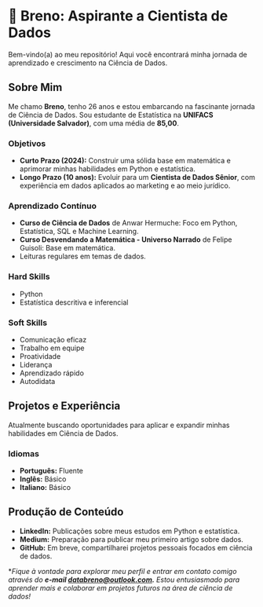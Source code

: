 # 🌟 Breno: Aspirante a Cientista de Dados

Bem-vindo(a) ao meu repositório! Aqui você encontrará minha jornada de aprendizado e crescimento na Ciência de Dados.

## Sobre Mim

Me chamo **Breno**, tenho 26 anos e estou embarcando na fascinante jornada de Ciência de Dados. Sou estudante de Estatística na **UNIFACS (Universidade Salvador)**, com uma média de **85,00**.

### Objetivos

- **Curto Prazo (2024):** Construir uma sólida base em matemática e aprimorar minhas habilidades em Python e estatística.
- **Longo Prazo (10 anos):** Evoluir para um **Cientista de Dados Sênior**, com experiência em dados aplicados ao marketing e ao meio jurídico.

### Aprendizado Contínuo

- **Curso de Ciência de Dados** de Anwar Hermuche: Foco em Python, Estatística, SQL e Machine Learning.
- **Curso Desvendando a Matemática - Universo Narrado** de Felipe Guisoli: Base em matemática.
- Leituras regulares em temas de dados.

### Hard Skills

- Python
- Estatística descritiva e inferencial

### Soft Skills

- Comunicação eficaz
- Trabalho em equipe
- Proatividade
- Liderança
- Aprendizado rápido
- Autodidata

## Projetos e Experiência

Atualmente buscando oportunidades para aplicar e expandir minhas habilidades em Ciência de Dados.

### Idiomas

- **Português:** Fluente
- **Inglês:** Básico
- **Italiano:** Básico

## Produção de Conteúdo

- **LinkedIn:** Publicações sobre meus estudos em Python e estatística.
- **Medium:** Preparação para publicar meu primeiro artigo sobre dados.
- **GitHub:** Em breve, compartilharei projetos pessoais focados em ciência de dados.




**Fique à vontade para explorar meu perfil e entrar em contato comigo através do **e-mail databreno@outlook.com.** Estou entusiasmado para aprender mais e colaborar em projetos futuros na área de ciência de dados!*
